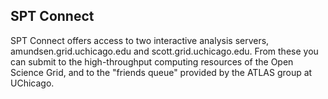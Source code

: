 ## SPT Connect

SPT Connect offers access to two interactive analysis servers, amundsen.grid.uchicago.edu and scott.grid.uchicago.edu.  From these you can submit to the high-throughput computing resources of the Open Science Grid, and to the "friends queue" provided by the ATLAS group at UChicago.
